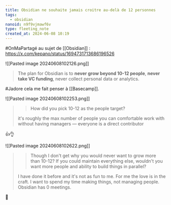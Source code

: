 ```yaml
---
title: Obsidian ne souhaite jamais croitre au-delà de 12 personnes
tags:
  - obsidian
nanoid: n9f9vjmawf6v
type: fleeting_note
created_at: 2024-06-08 10:19
---
```

#OnMaPartagé au sujet de [[Obsidian]] : https://x.com/kepano/status/1694731713686196526

![[Pasted image 20240608102126.png]]

> The plan for Obsidian is to **never grow beyond 10-12 people**, **never take VC funding**, never collect personal data or analytics.

#Jadore cela me fait penser à [[Basecamp]].

![[Pasted image 20240608102253.png]]

>> How did you pick 10-12 as the people target?
>
> it's roughly the max number of people you can comfortable work with without having managers — everyone is a direct contributor

👍️👌

![[Pasted image 20240608102622.png]]

> > Though I don't get why you would never want to grow more than 10-12? If you could maintain everything else, wouldn't you want more people and ability to build things in parallel?
> 
> I have done it before and it's not as fun to me. For me the love is in the craft. I want to spend my time making things, not managing people. Obsidian has 0 meetings.

🙂
